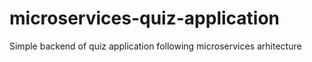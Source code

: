 # microservices-quiz-application
Simple backend of quiz application following microservices arhitecture
